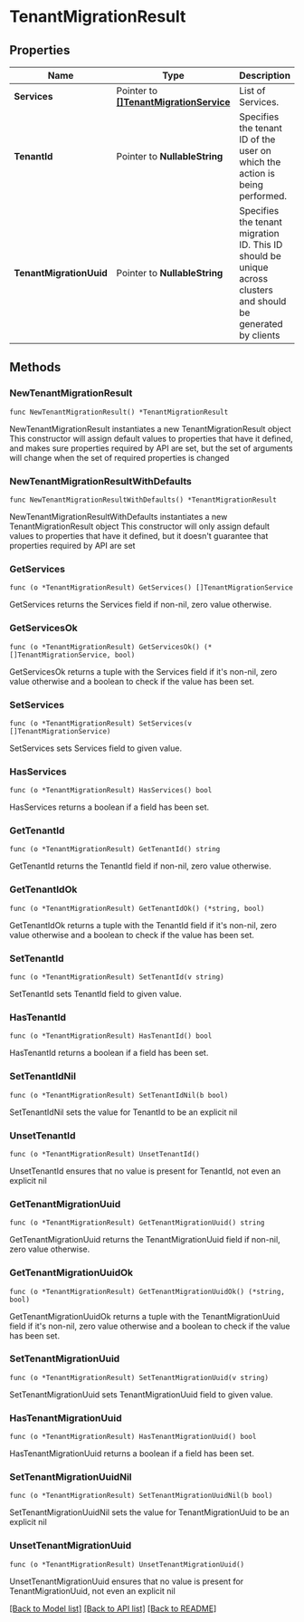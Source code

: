 # TenantMigrationResult

## Properties

Name | Type | Description | Notes
------------ | ------------- | ------------- | -------------
**Services** | Pointer to [**[]TenantMigrationService**](TenantMigrationService.md) | List of Services. | [optional] 
**TenantId** | Pointer to **NullableString** | Specifies the tenant ID of the user on which the action is being performed. | [optional] 
**TenantMigrationUuid** | Pointer to **NullableString** | Specifies the tenant migration ID. This ID should be unique across clusters and should be generated by clients | [optional] 

## Methods

### NewTenantMigrationResult

`func NewTenantMigrationResult() *TenantMigrationResult`

NewTenantMigrationResult instantiates a new TenantMigrationResult object
This constructor will assign default values to properties that have it defined,
and makes sure properties required by API are set, but the set of arguments
will change when the set of required properties is changed

### NewTenantMigrationResultWithDefaults

`func NewTenantMigrationResultWithDefaults() *TenantMigrationResult`

NewTenantMigrationResultWithDefaults instantiates a new TenantMigrationResult object
This constructor will only assign default values to properties that have it defined,
but it doesn't guarantee that properties required by API are set

### GetServices

`func (o *TenantMigrationResult) GetServices() []TenantMigrationService`

GetServices returns the Services field if non-nil, zero value otherwise.

### GetServicesOk

`func (o *TenantMigrationResult) GetServicesOk() (*[]TenantMigrationService, bool)`

GetServicesOk returns a tuple with the Services field if it's non-nil, zero value otherwise
and a boolean to check if the value has been set.

### SetServices

`func (o *TenantMigrationResult) SetServices(v []TenantMigrationService)`

SetServices sets Services field to given value.

### HasServices

`func (o *TenantMigrationResult) HasServices() bool`

HasServices returns a boolean if a field has been set.

### GetTenantId

`func (o *TenantMigrationResult) GetTenantId() string`

GetTenantId returns the TenantId field if non-nil, zero value otherwise.

### GetTenantIdOk

`func (o *TenantMigrationResult) GetTenantIdOk() (*string, bool)`

GetTenantIdOk returns a tuple with the TenantId field if it's non-nil, zero value otherwise
and a boolean to check if the value has been set.

### SetTenantId

`func (o *TenantMigrationResult) SetTenantId(v string)`

SetTenantId sets TenantId field to given value.

### HasTenantId

`func (o *TenantMigrationResult) HasTenantId() bool`

HasTenantId returns a boolean if a field has been set.

### SetTenantIdNil

`func (o *TenantMigrationResult) SetTenantIdNil(b bool)`

 SetTenantIdNil sets the value for TenantId to be an explicit nil

### UnsetTenantId
`func (o *TenantMigrationResult) UnsetTenantId()`

UnsetTenantId ensures that no value is present for TenantId, not even an explicit nil
### GetTenantMigrationUuid

`func (o *TenantMigrationResult) GetTenantMigrationUuid() string`

GetTenantMigrationUuid returns the TenantMigrationUuid field if non-nil, zero value otherwise.

### GetTenantMigrationUuidOk

`func (o *TenantMigrationResult) GetTenantMigrationUuidOk() (*string, bool)`

GetTenantMigrationUuidOk returns a tuple with the TenantMigrationUuid field if it's non-nil, zero value otherwise
and a boolean to check if the value has been set.

### SetTenantMigrationUuid

`func (o *TenantMigrationResult) SetTenantMigrationUuid(v string)`

SetTenantMigrationUuid sets TenantMigrationUuid field to given value.

### HasTenantMigrationUuid

`func (o *TenantMigrationResult) HasTenantMigrationUuid() bool`

HasTenantMigrationUuid returns a boolean if a field has been set.

### SetTenantMigrationUuidNil

`func (o *TenantMigrationResult) SetTenantMigrationUuidNil(b bool)`

 SetTenantMigrationUuidNil sets the value for TenantMigrationUuid to be an explicit nil

### UnsetTenantMigrationUuid
`func (o *TenantMigrationResult) UnsetTenantMigrationUuid()`

UnsetTenantMigrationUuid ensures that no value is present for TenantMigrationUuid, not even an explicit nil

[[Back to Model list]](../README.md#documentation-for-models) [[Back to API list]](../README.md#documentation-for-api-endpoints) [[Back to README]](../README.md)


